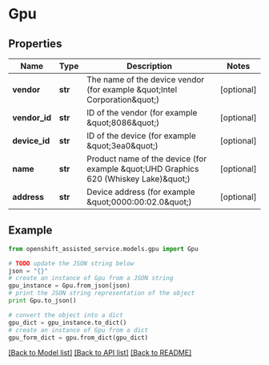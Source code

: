 # Gpu


## Properties
Name | Type | Description | Notes
------------ | ------------- | ------------- | -------------
**vendor** | **str** | The name of the device vendor (for example \&quot;Intel Corporation\&quot;) | [optional] 
**vendor_id** | **str** | ID of the vendor (for example \&quot;8086\&quot;) | [optional] 
**device_id** | **str** | ID of the device (for example \&quot;3ea0\&quot;) | [optional] 
**name** | **str** | Product name of the device (for example \&quot;UHD Graphics 620 (Whiskey Lake)\&quot;) | [optional] 
**address** | **str** | Device address (for example \&quot;0000:00:02.0\&quot;) | [optional] 

## Example

```python
from openshift_assisted_service.models.gpu import Gpu

# TODO update the JSON string below
json = "{}"
# create an instance of Gpu from a JSON string
gpu_instance = Gpu.from_json(json)
# print the JSON string representation of the object
print Gpu.to_json()

# convert the object into a dict
gpu_dict = gpu_instance.to_dict()
# create an instance of Gpu from a dict
gpu_form_dict = gpu.from_dict(gpu_dict)
```
[[Back to Model list]](../README.md#documentation-for-models) [[Back to API list]](../README.md#documentation-for-api-endpoints) [[Back to README]](../README.md)


